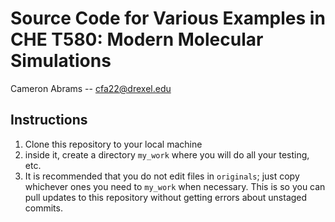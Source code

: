 # Source Code for Various Examples in CHE T580: Modern Molecular Simulations

Cameron Abrams -- cfa22@drexel.edu

## Instructions

1. Clone this repository to your local machine
2. inside it, create a directory `my_work` where you will do all your testing, etc.
3. It is recommended that you do not edit files in `originals`; just copy whichever ones you need to `my_work` when necessary.  This is so you can pull updates to this repository without getting errors about unstaged commits.
